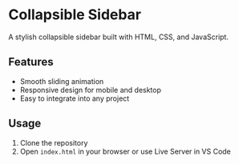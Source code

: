 # Collapsible Sidebar

A stylish collapsible sidebar built with HTML, CSS, and JavaScript.

## Features
- Smooth sliding animation
- Responsive design for mobile and desktop
- Easy to integrate into any project

## Usage
1. Clone the repository
2. Open `index.html` in your browser or use Live Server in VS Code
